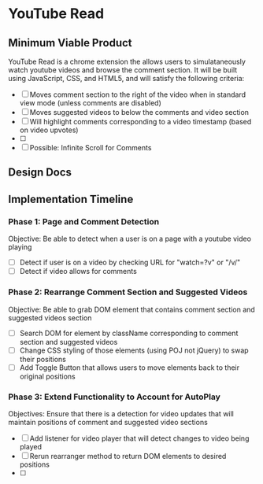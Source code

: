 # YouTube Read
## Minimum Viable Product
YouTube Read is a chrome extension the allows users to simulataneously watch youtube videos and browse the comment section. It will be built using JavaScript, CSS, and HTML5, and will satisfy the following criteria: 
 -[ ] Moves comment section to the right of the video when in standard view mode (unless comments are disabled)
 -[ ] Moves suggested videos to below the comments and video section
 -[ ] Will highlight comments corresponding to a video timestamp (based on video upvotes)
 -[ ]
 -[ ] Possible: Infinite Scroll for Comments
## Design Docs
## Implementation Timeline
### Phase 1: Page and Comment Detection
Objective: Be able to detect when a user is on a page with a youtube video playing
- [ ] Detect if user is on a video by checking URL for "watch=?v" or "/v/"
- [ ] Detect if video allows for comments
### Phase 2: Rearrange Comment Section and Suggested Videos
Objective: Be able to grab DOM element that contains comment section and suggested videos section
- [ ] Search DOM for element by className corresponding to comment section and suggested videos
- [ ] Change CSS styling of those elements (using POJ not jQuery) to swap their positions
- [ ] Add Toggle Button that allows users to move elements back to their original positions
### Phase 3: Extend Functionality to Account for AutoPlay
Objectives: Ensure that there is a detection for video updates that will maintain positions of comment and suggested video sections
- [ ] Add listener for video player that will detect changes to video being played
- [ ] Rerun rearranger method to return DOM elements to desired positions
- [ ] 

